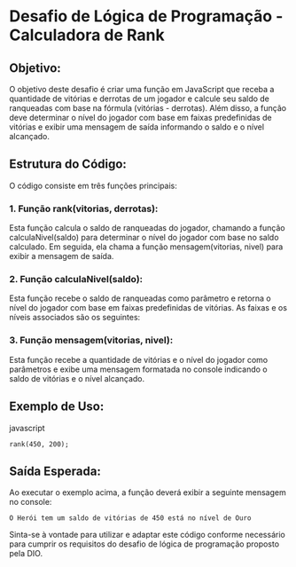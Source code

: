 # Desafio de Lógica de Programação - Calculadora de Rank

## Objetivo:
O objetivo deste desafio é criar uma função em JavaScript que receba a quantidade de vitórias e derrotas de um jogador e calcule seu saldo de ranqueadas com base na fórmula (vitórias - derrotas). Além disso, a função deve determinar o nível do jogador com base em faixas predefinidas de vitórias e exibir uma mensagem de saída informando o saldo e o nível alcançado.

## Estrutura do Código:
O código consiste em três funções principais:

### 1. Função rank(vitorias, derrotas):
Esta função calcula o saldo de ranqueadas do jogador, chamando a função calculaNivel(saldo) para determinar o nível do jogador com base no saldo calculado. Em seguida, ela chama a função mensagem(vitorias, nivel) para exibir a mensagem de saída.

### 2. Função calculaNivel(saldo):
Esta função recebe o saldo de ranqueadas como parâmetro e retorna o nível do jogador com base em faixas predefinidas de vitórias. As faixas e os níveis associados são os seguintes:

### 3. Função mensagem(vitorias, nivel):
Esta função recebe a quantidade de vitórias e o nível do jogador como parâmetros e exibe uma mensagem formatada no console indicando o saldo de vitórias e o nível alcançado.

## Exemplo de Uso:
javascript
```
rank(450, 200);
```

## Saída Esperada:
Ao executar o exemplo acima, a função deverá exibir a seguinte mensagem no console:
```
O Herói tem um saldo de vitórias de 450 está no nível de Ouro
```

Sinta-se à vontade para utilizar e adaptar este código conforme necessário para cumprir os requisitos do desafio de lógica de programação proposto pela DIO.
